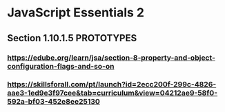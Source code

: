 # JavaScript Essentials 2

## Section 1.10.1.5 PROTOTYPES

### https://edube.org/learn/jsa/section-8-property-and-object-configuration-flags-and-so-on

### https://skillsforall.com/pt/launch?id=2ecc200f-299c-4826-aae3-1ed9e3f97cee&tab=curriculum&view=04212ae9-58f0-592a-bf03-452e8ee25130